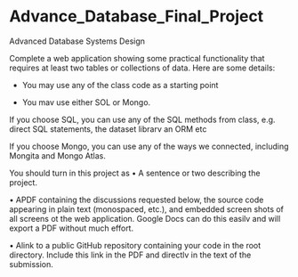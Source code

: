 # Advance_Database_Final_Project
Advanced Database Systems Design

Complete a web application showing some practical functionality that requires at least two tables or collections of data. Here are some details:

* You may use any of the class code as a starting point
  
* You mav use either SOL or Mongo.
  
If you choose SQL, you can use any of the SQL methods from class, e.g. direct SQL statements, the dataset librarv an ORM etc

If you choose Mongo, you can use any of the ways we connected, including Mongita and Mongo Atlas.

You should turn in this project as
• A sentence or two describing the project.

• APDF containing the discussions requested below, the source code appearing in plain text (monospaced, etc.), and embedded screen shots of all screens ot the web application. Google Docs can do this easilv and will export a PDF without much effort.

• Alink to a public GitHub repository containing your code in the root directory. Include this link in the PDF and directlv in the text of the submission.
